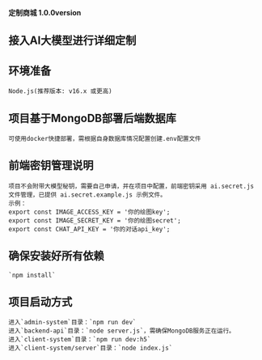 **定制商城 1.0.0version**
## 接入AI大模型进行详细定制

## 环境准备
    Node.js(推荐版本: v16.x 或更高)

## 项目基于MongoDB部署后端数据库
    可使用docker快捷部署，需根据自身数据库情况配置创建.env配置文件

## 前端密钥管理说明
    项目不会附带大模型秘钥，需要自己申请，并在项目中配置，前端密钥采用 ai.secret.js 文件管理，已提供 ai.secret.example.js 示例文件。
    示例：
    export const IMAGE_ACCESS_KEY = '你的绘图key';
    export const IMAGE_SECRET_KEY = '你的绘图secret';
    export const CHAT_API_KEY = '你的对话api_key';

## 确保安装好所有依赖
    `npm install`

## 项目启动方式
    进入`admin-system`目录：`npm run dev`
    进入`backend-api`目录：`node server.js`，需确保MongoDB服务正在运行。
    进入`client-system`目录：`npm run dev:h5`
    进入`client-system/server`目录：`node index.js`
